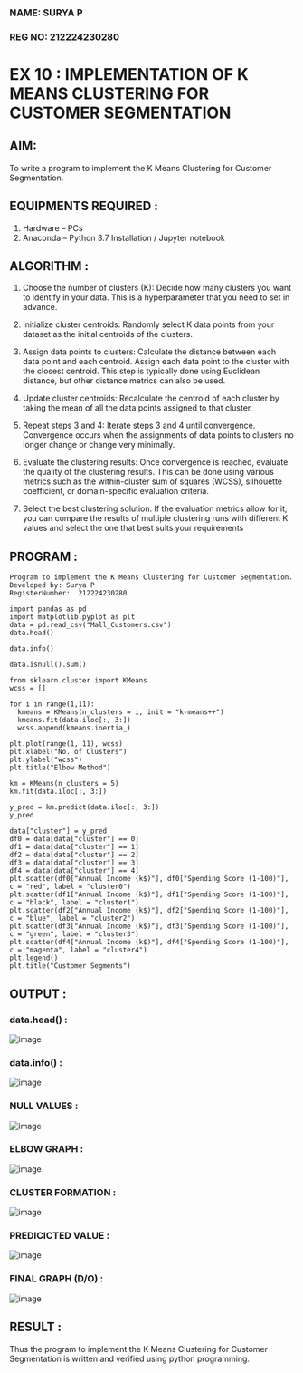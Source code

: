 ### NAME: SURYA P <br>
### REG NO: 212224230280

# EX 10 : IMPLEMENTATION OF K MEANS CLUSTERING FOR CUSTOMER SEGMENTATION

## AIM:
To write a program to implement the K Means Clustering for Customer Segmentation.

## EQUIPMENTS REQUIRED : 
1. Hardware – PCs
2. Anaconda – Python 3.7 Installation / Jupyter notebook

## ALGORITHM :

1. Choose the number of clusters (K): 
Decide how many clusters you want to identify in your data. This is a hyperparameter that you need to set in advance.

2. Initialize cluster centroids: 
Randomly select K data points from your dataset as the initial centroids of the clusters.

3. Assign data points to clusters: 
Calculate the distance between each data point and each centroid. Assign each data point to the cluster with the closest centroid. This step is typically  done using Euclidean distance, but other distance metrics can also be used.

4. Update cluster centroids: 
Recalculate the centroid of each cluster by taking the mean of all the data points assigned to that cluster.

5. Repeat steps 3 and 4: 
Iterate steps 3 and 4 until convergence. Convergence occurs when the assignments of data points to clusters no longer change or change very minimally.

6. Evaluate the clustering results: 
Once convergence is reached, evaluate the quality of the clustering results. This can be done using various metrics such as the within-cluster sum of squares (WCSS), silhouette coefficient, or domain-specific evaluation criteria.

7. Select the best clustering solution: 
If the evaluation metrics allow for it, you can compare the results of multiple clustering runs with different K values and select the one that best suits your requirements

## PROGRAM :
```
Program to implement the K Means Clustering for Customer Segmentation.
Developed by: Surya P
RegisterNumber:  212224230280
```
```
import pandas as pd
import matplotlib.pyplot as plt
data = pd.read_csv("Mall_Customers.csv")
data.head()

data.info()

data.isnull().sum()

from sklearn.cluster import KMeans
wcss = []

for i in range(1,11):
  kmeans = KMeans(n_clusters = i, init = "k-means++")
  kmeans.fit(data.iloc[:, 3:])
  wcss.append(kmeans.inertia_)
  
plt.plot(range(1, 11), wcss)
plt.xlabel("No. of Clusters")
plt.ylabel("wcss")
plt.title("Elbow Method")

km = KMeans(n_clusters = 5)
km.fit(data.iloc[:, 3:])

y_pred = km.predict(data.iloc[:, 3:])
y_pred

data["cluster"] = y_pred
df0 = data[data["cluster"] == 0]
df1 = data[data["cluster"] == 1]
df2 = data[data["cluster"] == 2]
df3 = data[data["cluster"] == 3]
df4 = data[data["cluster"] == 4]
plt.scatter(df0["Annual Income (k$)"], df0["Spending Score (1-100)"], c = "red", label = "cluster0")
plt.scatter(df1["Annual Income (k$)"], df1["Spending Score (1-100)"], c = "black", label = "cluster1")
plt.scatter(df2["Annual Income (k$)"], df2["Spending Score (1-100)"], c = "blue", label = "cluster2")
plt.scatter(df3["Annual Income (k$)"], df3["Spending Score (1-100)"], c = "green", label = "cluster3")
plt.scatter(df4["Annual Income (k$)"], df4["Spending Score (1-100)"], c = "magenta", label = "cluster4")
plt.legend()
plt.title("Customer Segments")
```
## OUTPUT :

### data.head() :
![image](https://github.com/user-attachments/assets/071bbb6f-3567-435b-9c92-62ff1159e291)

### data.info() :

![image](https://github.com/user-attachments/assets/c803d58a-d70f-41ea-b282-7e8a51304ddc)

### NULL VALUES :

![image](https://github.com/user-attachments/assets/ba573518-ac61-4dd5-8b77-e98cee42369d)

### ELBOW GRAPH :

![image](https://github.com/user-attachments/assets/1a5c819e-f0b6-4781-8ddc-6444935eec79)

### CLUSTER FORMATION :

![image](https://github.com/user-attachments/assets/ce2f091c-9133-4684-b9fb-ebbfbc26f067)

### PREDICICTED VALUE :

![image](https://github.com/user-attachments/assets/c0e9c165-8a1b-4229-9e77-1799f76ea05d)

### FINAL GRAPH (D/O) :

![image](https://github.com/user-attachments/assets/60775edf-1f8e-46d5-93c3-92c67383b29c)

## RESULT :
Thus the program to implement the K Means Clustering for Customer Segmentation is written and verified using python programming.
